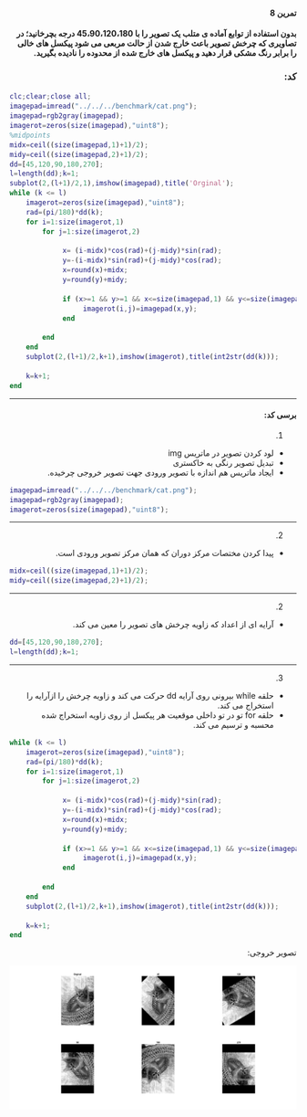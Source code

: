 <div dir="rtl">

#### تمرین 8
#### بدون استفاده از توابع آماده ی متلب یک تصویر را با 45،90،120،180 درجه بچرخانید؛ در تصاویری که چرخش تصویر باعث خارج شدن از حالت مربعی می شود پیکسل های خالی را برابر رنگ مشکی قرار دهید و پیکسل های خارج شده از محدوده را نادیده بگیرید. <br />

### کد:
</div>

```matlab
clc;clear;close all;
imagepad=imread("../../../benchmark/cat.png");
imagepad=rgb2gray(imagepad);
imagerot=zeros(size(imagepad),"uint8");
%midpoints
midx=ceil((size(imagepad,1)+1)/2);
midy=ceil((size(imagepad,2)+1)/2);
dd=[45,120,90,180,270];
l=length(dd);k=1;
subplot(2,(l+1)/2,1),imshow(imagepad),title('Orginal');
while (k <= l)
    imagerot=zeros(size(imagepad),"uint8");
    rad=(pi/180)*dd(k);
    for i=1:size(imagerot,1)
        for j=1:size(imagerot,2)

             x= (i-midx)*cos(rad)+(j-midy)*sin(rad);
             y=-(i-midx)*sin(rad)+(j-midy)*cos(rad);
             x=round(x)+midx;
             y=round(y)+midy;

             if (x>=1 && y>=1 && x<=size(imagepad,1) && y<=size(imagepad,2))
                  imagerot(i,j)=imagepad(x,y);        
             end

        end
    end
    subplot(2,(l+1)/2,k+1),imshow(imagerot),title(int2str(dd(k)));
    
    k=k+1;
end
```
---
<div dir="rtl">

#### برسی کد:

1.
- لود کردن تصویر در ماتریس img <br />
- تبدیل تصویر رنگی به خاکستری
- ایجاد ماتریس هم اندازه با تصویر ورودی جهت تصویر خروجی چرخیده.
</div>

```matlab
imagepad=imread("../../../benchmark/cat.png");
imagepad=rgb2gray(imagepad);
imagerot=zeros(size(imagepad),"uint8");
```
---
<div dir="rtl">

2.
-  پیدا کردن مختصات مرکز دوران  که همان مرکز تصویر ورودی است.<br />
</div>

```matlab
midx=ceil((size(imagepad,1)+1)/2);
midy=ceil((size(imagepad,2)+1)/2);
```
---
<div dir="rtl">

2.
-  آرایه ای از اعداد که زاویه چرخش های تصویر را معین می کند.<br />
</div>

```matlab
dd=[45,120,90,180,270];
l=length(dd);k=1;
```
---
<div dir="rtl">

3.
-  حلقه while  بیرونی روی آرایه dd حرکت می کند و زاویه چرخش را ازآرایه  را  استخراج می کند.<br/>
- حلقه for تو در تو داخلی موقعیت هر پیکسل از روی زاویه استخراج شده محسبه و ترسیم می کند.
</div>

```matlab
while (k <= l)
    imagerot=zeros(size(imagepad),"uint8");
    rad=(pi/180)*dd(k);
    for i=1:size(imagerot,1)
        for j=1:size(imagerot,2)

             x= (i-midx)*cos(rad)+(j-midy)*sin(rad);
             y=-(i-midx)*sin(rad)+(j-midy)*cos(rad);
             x=round(x)+midx;
             y=round(y)+midy;

             if (x>=1 && y>=1 && x<=size(imagepad,1) && y<=size(imagepad,2))
                  imagerot(i,j)=imagepad(x,y);        
             end

        end
    end
    subplot(2,(l+1)/2,k+1),imshow(imagerot),title(int2str(dd(k)));
    
    k=k+1;
end
```
<div dir="rtl">
تصویر خروجی:<br />
</div>

![Image of Yaktocat](result.jpg)